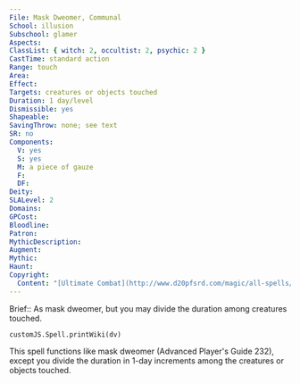 ```yaml
---
File: Mask Dweomer, Communal
School: illusion
Subschool: glamer
Aspects: 
ClassList: { witch: 2, occultist: 2, psychic: 2 }
CastTime: standard action
Range: touch
Area: 
Effect: 
Targets: creatures or objects touched
Duration: 1 day/level
Dismissible: yes
Shapeable: 
SavingThrow: none; see text
SR: no
Components:
  V: yes
  S: yes
  M: a piece of gauze
  F: 
  DF: 
Deity: 
SLALevel: 2
Domains: 
GPCost: 
Bloodline: 
Patron: 
MythicDescription: 
Augment: 
Mythic: 
Haunt: 
Copyright:
  Content: "[Ultimate Combat](http://www.d20pfsrd.com/magic/all-spells/m/mask-dweomer#TOC-Mask-Dweomer-Communal)"
---
```

Brief:: As mask dweomer, but you may divide the duration among creatures touched.

```dataviewjs
customJS.Spell.printWiki(dv)
```

This spell functions like mask dweomer (Advanced Player's Guide 232), except you divide the duration in 1-day increments among the creatures or objects touched.
